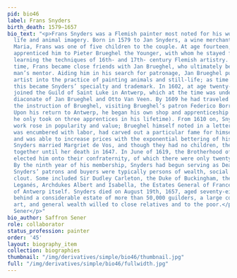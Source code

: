 ```yaml
---
pid: bio46
label: Frans Snyders
birth_death: 1579–1657
bio_text: "<p>Frans Snyders was a Flemish painter most noted for his work in still
  life and animal imagery. Born in 1579 to Jan Snyders, a wine merchant, and his wife
  Maria, Frans was one of five children to the couple. At age fourteen, his parents
  apprenticed him to Pieter Brueghel the Younger, with whom he stayed for four years
  learning the techniques of 16th- and 17th- century Flemish artistry. During this
  time, Frans became close friends with Jan Brueghel, who ultimately became the young
  man’s mentor. Aiding him in his search for patronage, Jan Brueghel pushed the burgeoning
  artist into the practice of painting animals and still-life; as time progressed,
  this became Snyders’ specialty and trademark. In 1602, at age twenty-three, Synders
  joined the Guild of Saint Luke in Antwerp, which at the time was under the joint
  diaconate of Jan Brueghel and Otto Van Veen. By 1609 he had traveled to Milan under
  the instruction of Brueghel, visiting Brueghel’s patron Federico Borromeo there.
  Upon his return to Antwerp, he began his own shop and apprenticeship program (though
  he only took on three apprentices in his lifetime). From 1610 on, Snyders and his
  work rose in popularity and value; Brueghel himself noted in a letter that his mentee
  was encumbered with labor, had carved out a particular fame for himself in the field,
  and was able to increase prices with the exponential bettering of his work. In 1611,
  Snyders married Margriet de Vos, and though they had no children, the couple remained
  together until her death in 1647. In June of 1619, the Brotherhood of the Romanists
  elected him onto their confraternity, of which there were only twenty-five members.
  By the ninth year of his membership, Snyders had begun serving as Dean for the group.
  Snyders’ patrons and buyers were typically persons of wealth, social rank, and political
  clout. Some included Sir Dudley Carleton, the Duke of Buckingham, the Marquis of
  Leganés, Archdukes Albert and Isabella, the Estates General of France, and the Municipality
  of Antwerp itself. Snyders died on August 19th, 1657, aged seventy-eight. He left
  behind a considerable estate of more than 50,000 guilders, a large collection of
  art, and general wealth willed to close relatives and to the poor.</p><p>By Saffron
  Sener</p>"
bio_author: Saffron Sener
role: collaborator
status_profession: painter
order: '45'
layout: biography_item
collection: biographies
thumbnail: "/img/derivatives/simple/bio46/thumbnail.jpg"
full: "/img/derivatives/simple/bio46/fullwidth.jpg"
---
```

